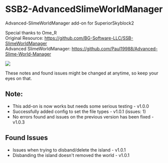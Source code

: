 # SSB2-AdvancedSlimeWorldManager
Advanced-SlimeWorldManager add-on for SuperiorSkyblock2

Special thanks to Ome_R<br>
Original Resource: https://github.com/BG-Software-LLC/SSB-SlimeWorldManager<br>
Advanced SlimeWorldManager: https://github.com/Paul19988/Advanced-Slime-World-Manager

<img src="https://i.imgur.com/K1M5ZYg.png">

These notes and found issues might be changed at anytime, so keep your eyes on that.

## Note:
<ul>
  <li>This add-on is now works but needs some serious testing - v1.0.0</li>
  <li>Successfully added config to set the file types - v1.0.1 (issues: 1)</li>
  <li>No errors found and issues on the previous version has been fixed - v1.0.3</li>
</ul>

## Found Issues
<ul>
  <li>Issues when trying to disband/delete the island - v1.0.1</li>
  <li>Disbanding the island doesn't removed the world - v1.0.1</li>
<ul>
